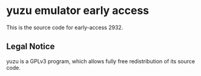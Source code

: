 yuzu emulator early access
=============

This is the source code for early-access 2932.

## Legal Notice

yuzu is a GPLv3 program, which allows fully free redistribution of its source code.